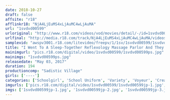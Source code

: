 ```yaml
---
date: 2018-10-27
draft: false
affsite: "r18"
afflinkr18: "NjA4LjEuMS4xLjAuMC4wLjAuMA"
url: "1svdvd00599"
urloriginal: "http://www.r18.com/videos/vod/movies/detail/-/id=1svdvd00599"
urlfinal: "http://media.r18.com/track/NjA4LjEuMS4xLjAuMC4wLjAuMA/videos/vod/movies/detail/-/id=1svdvd00599"
samplevid: "awspv3001.r18.com/litevideo/freepv/1/1sv/1svdvd00599/1svdvd00599_dmb_w.mp4"
title: "I Went To A Sleep-Together Reflexology Massage Parlor And They Had An Egg Vibrator Option, So I Secretly Set It To 86x And Used This Big Bang Egg Vibrator To Knock Out This JK And Fuck Her To My Heart's Content"
mainimgurl: "pics.r18.com/digital/video/1svdvd00599/1svdvd00599ps.jpg"
mainimgs: "1svdvd00599ps.jpg"
releasedate: "May 03, 2017"
duration: 194
productioncomp: "Sadistic Village"
girls: ['----']
categories: ['Schoolgirl', 'School Uniform', 'Variety', 'Voyeur', 'Creampie', 'Egg Vibrator', 'Hi-Def']
imgurls: ['pics.r18.com/digital/video/1svdvd00599/1svdvd00599jp-1.jpg', 'pics.r18.com/digital/video/1svdvd00599/1svdvd00599jp-2.jpg', 'pics.r18.com/digital/video/1svdvd00599/1svdvd00599jp-3.jpg', 'pics.r18.com/digital/video/1svdvd00599/1svdvd00599jp-4.jpg', 'pics.r18.com/digital/video/1svdvd00599/1svdvd00599jp-5.jpg', 'pics.r18.com/digital/video/1svdvd00599/1svdvd00599jp-6.jpg', 'pics.r18.com/digital/video/1svdvd00599/1svdvd00599jp-7.jpg', 'pics.r18.com/digital/video/1svdvd00599/1svdvd00599jp-8.jpg', 'pics.r18.com/digital/video/1svdvd00599/1svdvd00599jp-9.jpg', 'pics.r18.com/digital/video/1svdvd00599/1svdvd00599jp-10.jpg', 'pics.r18.com/digital/video/1svdvd00599/1svdvd00599jp-11.jpg', 'pics.r18.com/digital/video/1svdvd00599/1svdvd00599jp-12.jpg', 'pics.r18.com/digital/video/1svdvd00599/1svdvd00599jp-13.jpg', 'pics.r18.com/digital/video/1svdvd00599/1svdvd00599jp-14.jpg', 'pics.r18.com/digital/video/1svdvd00599/1svdvd00599jp-15.jpg', 'pics.r18.com/digital/video/1svdvd00599/1svdvd00599jp-16.jpg', 'pics.r18.com/digital/video/1svdvd00599/1svdvd00599jp-17.jpg', 'pics.r18.com/digital/video/1svdvd00599/1svdvd00599jp-18.jpg', 'pics.r18.com/digital/video/1svdvd00599/1svdvd00599jp-19.jpg', 'pics.r18.com/digital/video/1svdvd00599/1svdvd00599jp-20.jpg']
imgs: ['1svdvd00599jp-1.jpg', '1svdvd00599jp-2.jpg', '1svdvd00599jp-3.jpg', '1svdvd00599jp-4.jpg', '1svdvd00599jp-5.jpg', '1svdvd00599jp-6.jpg', '1svdvd00599jp-7.jpg', '1svdvd00599jp-8.jpg', '1svdvd00599jp-9.jpg', '1svdvd00599jp-10.jpg', '1svdvd00599jp-11.jpg', '1svdvd00599jp-12.jpg', '1svdvd00599jp-13.jpg', '1svdvd00599jp-14.jpg', '1svdvd00599jp-15.jpg', '1svdvd00599jp-16.jpg', '1svdvd00599jp-17.jpg', '1svdvd00599jp-18.jpg', '1svdvd00599jp-19.jpg', '1svdvd00599jp-20.jpg']
---
```

